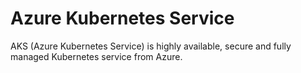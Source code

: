 # Azure Kubernetes Service

AKS (Azure Kubernetes Service) is highly available, secure and fully managed Kubernetes service from Azure.